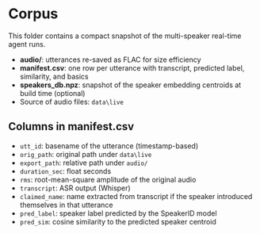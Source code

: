 # Corpus

This folder contains a compact snapshot of the multi-speaker real-time agent runs.

- **audio/**: utterances re-saved as FLAC for size efficiency
- **manifest.csv**: one row per utterance with transcript, predicted label, similarity, and basics
- **speakers_db.npz**: snapshot of the speaker embedding centroids at build time (optional)
- Source of audio files: `data\live`

## Columns in manifest.csv
- `utt_id`: basename of the utterance (timestamp-based)
- `orig_path`: original path under `data\live`
- `export_path`: relative path under `audio/`
- `duration_sec`: float seconds
- `rms`: root-mean-square amplitude of the original audio
- `transcript`: ASR output (Whisper)
- `claimed_name`: name extracted from transcript if the speaker introduced themselves in that utterance
- `pred_label`: speaker label predicted by the SpeakerID model
- `pred_sim`: cosine similarity to the predicted speaker centroid
